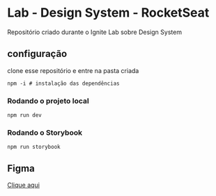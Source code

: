 # Lab - Design System - RocketSeat

Repositório criado durante o Ignite Lab sobre Design System

## configuração

clone esse repositório e entre na pasta criada

```Shell
npm -i # instalação das dependências
```

### Rodando o projeto local

```Shell
npm run dev
```

### Rodando o Storybook

```Shell
npm run storybook
```

## Figma

[Clique aqui](https://www.figma.com/file/lsFOJsnrYN7TPlrN0K5TSm/Ignite-Lab-Design-System)
